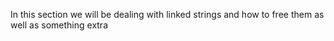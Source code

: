 In this section we will be dealing with linked strings and how to free them as well as something extra
